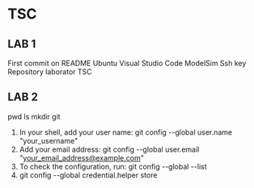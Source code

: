 # TSC
LAB 1
----------------------
First commit on README
Ubuntu
Visual Studio Code
ModelSim 
Ssh key
Repository laborator TSC

LAB 2
-----------------------
pwd
ls
mkdir
git

1) In your shell, add your user name:
	git config --global user.name "your_username"
2) Add your email address:
	git config --global user.email "your_email_address@example.com"
3) To check the configuration, run:
	git config --global --list
4) git config --global credential.helper store
